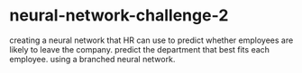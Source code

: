 # neural-network-challenge-2
creating a neural network that HR can use to predict whether employees are likely to leave the company. predict the department that best fits each employee.  using a branched neural network.
